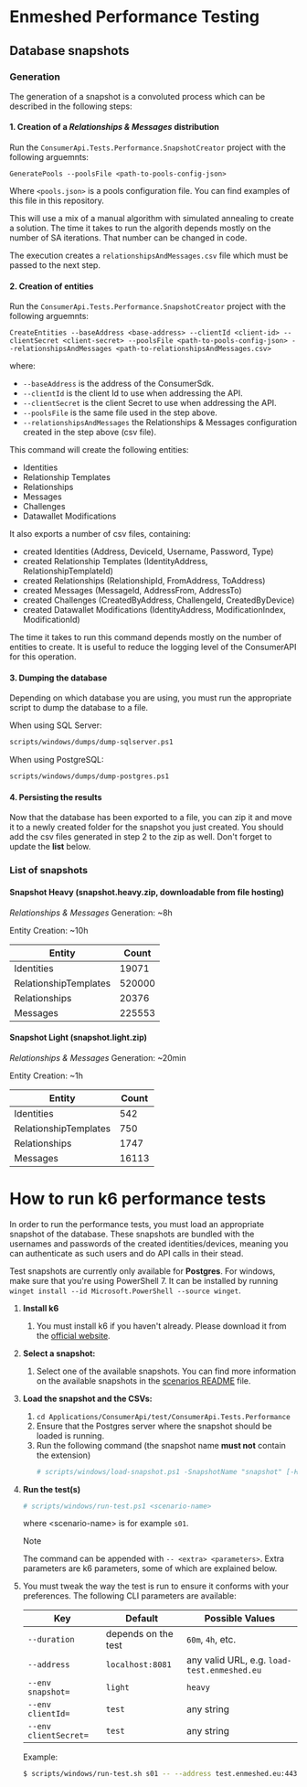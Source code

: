 # Enmeshed Performance Testing

## Database snapshots

### Generation

The generation of a snapshot is a convoluted process which can be described in the following steps:

#### 1. Creation of a _Relationships & Messages_ distribution

Run the `ConsumerApi.Tests.Performance.SnapshotCreator` project with the following arguemnts:

`GeneratePools --poolsFile <path-to-pools-config-json>`

Where `<pools.json>` is a pools configuration file. You can find examples of this file in this repository.

This will use a mix of a manual algorithm with simulated annealing to create a solution. The time it takes to run the algorith depends mostly on the number of SA iterations. That number can be changed in code.

The execution creates a `relationshipsAndMessages.csv` file which must be passed to the next step.

#### 2. Creation of entities

Run the `ConsumerApi.Tests.Performance.SnapshotCreator` project with the following arguemnts:

`CreateEntities --baseAddress <base-address> --clientId <client-id> --clientSecret <client-secret> --poolsFile <path-to-pools-config-json> --relationshipsAndMessages <path-to-relationshipsAndMessages.csv>`

where:

-   `--baseAddress` is the address of the ConsumerSdk.
-   `--clientId` is the client Id to use when addressing the API.
-   `--clientSecret` is the client Secret to use when addressing the API.
-   `--poolsFile` is the same file used in the step above.
-   `--relationshipsAndMessages` the Relationships & Messages configuration created in the step above (csv file).

This command will create the following entities:

-   Identities
-   Relationship Templates
-   Relationships
-   Messages
-   Challenges
-   Datawallet Modifications

It also exports a number of csv files, containing:

-   created Identities (Address, DeviceId, Username, Password, Type)
-   created Relationship Templates (IdentityAddress, RelationshipTemplateId)
-   created Relationships (RelationshipId, FromAddress, ToAddress)
-   created Messages (MessageId, AddressFrom, AddressTo)
-   created Challenges (CreatedByAddress, ChallengeId, CreatedByDevice)
-   created Datawallet Modifications (IdentityAddress, ModificationIndex, ModificationId)

The time it takes to run this command depends mostly on the number of entities to create. It is useful to reduce the logging level of the ConsumerAPI for this operation.

#### 3. Dumping the database

Depending on which database you are using, you must run the appropriate script to dump the database to a file.

When using SQL Server:

```sh
scripts/windows/dumps/dump-sqlserver.ps1
```

When using PostgreSQL:

```sh
scripts/windows/dumps/dump-postgres.ps1
```

#### 4. Persisting the results

Now that the database has been exported to a file, you can zip it and move it to a newly created folder for the snapshot you just created. You should add the csv files generated in step 2 to the zip as well. Don't forget to update the **list** below.

### List of snapshots

#### Snapshot Heavy (snapshot.heavy.zip, downloadable from file hosting)

_Relationships & Messages_ Generation: ~8h

Entity Creation: ~10h

| Entity                | Count  |
| --------------------- | ------ |
| Identities            | 19071  |
| RelationshipTemplates | 520000 |
| Relationships         | 20376  |
| Messages              | 225553 |

#### Snapshot Light (snapshot.light.zip)

_Relationships & Messages_ Generation: ~20min

Entity Creation: ~1h

| Entity                | Count |
| --------------------- | ----- |
| Identities            | 542   |
| RelationshipTemplates | 750   |
| Relationships         | 1747  |
| Messages              | 16113 |

# How to run k6 performance tests

In order to run the performance tests, you must load an appropriate snapshot of the database. These snapshots are bundled with the usernames and passwords of the created identities/devices, meaning you can authenticate as such users and do API calls in their stead.

Test snapshots are currently only available for **Postgres**. For windows, make sure that you're using PowerShell 7. It can be installed by running `winget install --id Microsoft.PowerShell --source winget`.

1.  **Install k6**

    1. You must install k6 if you haven't already. Please download it from the [official website](https://k6.io/open-source/).

1.  **Select a snapshot:**

    1. Select one of the available snapshots. You can find more information on the available snapshots in the [scenarios README](src/scenarios/README.md) file.

1.  **Load the snapshot and the CSVs:**

    1. `cd Applications/ConsumerApi/test/ConsumerApi.Tests.Performance`
    1. Ensure that the Postgres server where the snapshot should be loaded is running.
    1. Run the following command (the snapshot name **must not** contain the extension)
        ```sh
        # scripts/windows/load-snapshot.ps1 -SnapshotName "snapshot" [-Hostname "custom.hostname"] [-Username "dbuser"] [-Password "dbpass"] [-DbName "dbname"]
        ```

1.  **Run the test(s)**

    ```sh
    # scripts/windows/run-test.ps1 <scenario-name>
    ```

    where \<scenario-name> is for example `s01`.

    > [!NOTE]
    > The command can be appended with `-- <extra> <parameters>`. Extra parameters are k6 parameters, some of which are explained below.

1.  You must tweak the way the test is run to ensure it conforms with your preferences. The following CLI parameters are available:

    | Key                   | Default             | Possible Values                             |
    | --------------------- | ------------------- | ------------------------------------------- |
    | `--duration`          | depends on the test | `60m`, `4h`, etc.                           |
    | `--address`           | `localhost:8081`    | any valid URL, e.g. `load-test.enmeshed.eu` |
    | `--env snapshot=`     | `light`             | `heavy`                                     |
    | `--env clientId=`     | `test`              | any string                                  |
    | `--env clientSecret=` | `test`              | any string                                  |

    Example:

    ```sh
    $ scripts/windows/run-test.sh s01 -- --address test.enmeshed.eu:443 --duration 4h
    ```
